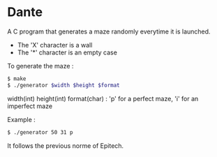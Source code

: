 # Dante

A C program that generates a maze randomly everytime it is launched.
* The 'X' character is a wall
* The '*' character is an empty case

To generate the maze :
```sh
$ make
$ ./generator $width $height $format
```

width(int)
height(int)
format(char) : 'p' for a perfect maze, 'i' for an imperfect maze

Example :
```sh
$ ./generator 50 31 p
```

It follows the previous norme of Epitech.